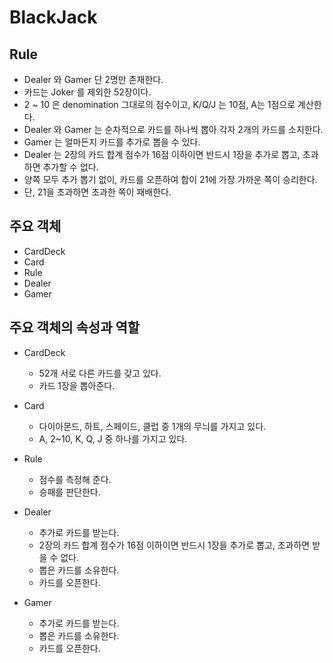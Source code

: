 # BlackJack

## Rule
- Dealer 와 Gamer 단 2명만 존재한다.
- 카드는 Joker 를 제외한 52장이다.
- 2 ~ 10 은 denomination 그대로의 점수이고, K/Q/J 는 10점, A는 1점으로 계산한다.
- Dealer 와 Gamer 는 순차적으로 카드를 하나씩 뽑아 각자 2개의 카드를 소지한다.
- Gamer 는 얼마든지 카드를 추가로 뽑을 수 있다.
- Dealer 는 2장의 카드 합계 점수가 16점 이하이면 반드시 1장을 추가로 뽑고, 초과하면 추가할 수 없다.
- 양쪽 모두 추가 뽑기 없이, 카드를 오픈하여 합이 21에 가장 가까운 쪽이 승리한다.
- 단, 21을 초과하면 초과한 쪽이 패배한다.

## 주요 객체
- CardDeck
- Card
- Rule
- Dealer
- Gamer

## 주요 객체의 속성과 역할
- CardDeck
  - 52개 서로 다른 카드를 갖고 있다.
  - 카드 1장을 뽑아준다.
  
- Card
  - 다이아몬드, 하트, 스페이드, 클럽 중 1개의 무늬를 가지고 있다.
  - A, 2~10, K, Q, J 중 하나를 가지고 있다.
  
- Rule
  - 점수를 측정해 준다.
  - 승패를 판단한다.
  
- Dealer
  - 추가로 카드를 받는다.
  - 2장의 카드 합계 점수가 16점 이하이면 반드시 1장을 추가로 뽑고, 초과하면 받을 수 없다.
  - 뽑은 카드를 소유한다.
  - 카드를 오픈한다.
  
- Gamer
  - 추가로 카드를 받는다.
  - 뽑은 카드를 소유한다.
  - 카드를 오픈한다.
